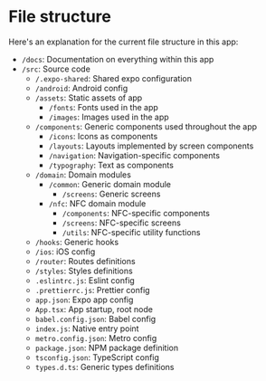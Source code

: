 # File structure

Here's an explanation for the current file structure in this app:

- `/docs`: Documentation on everything within this app
- `/src`: Source code
  - `/.expo-shared`: Shared expo configuration
  - `/android`: Android config
  - `/assets`: Static assets of app
    - `/fonts`: Fonts used in the app
    - `/images`: Images used in the app
  - `/components`: Generic components used throughout the app
    - `/icons`: Icons as components
    - `/layouts`: Layouts implemented by screen components
    - `/navigation`: Navigation-specific components
    - `/typography`: Text as components
  - `/domain`: Domain modules
    - `/common`: Generic domain module
      - `/screens`: Generic screens
    - `/nfc`: NFC domain module
      - `/components`: NFC-specific components
      - `/screens`: NFC-specific screens
      - `/utils`: NFC-specific utility functions
  - `/hooks`: Generic hooks
  - `/ios`: iOS config
  - `/router`: Routes definitions
  - `/styles`: Styles definitions
  - `.eslintrc.js`: Eslint config
  - `.prettierrc.js`: Prettier config
  - `app.json`: Expo app config
  - `App.tsx`: App startup, root node
  - `babel.config.json`: Babel config
  - `index.js`: Native entry point
  - `metro.config.json`: Metro config
  - `package.json`: NPM package definition
  - `tsconfig.json`: TypeScript config
  - `types.d.ts`: Generic types definitions
